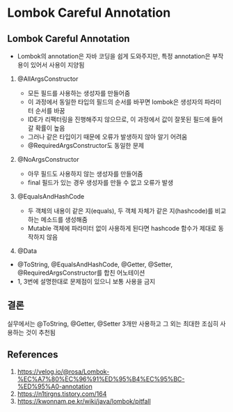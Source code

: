 # Lombok Careful Annotation

## Lombok Careful Annotation

- Lombok의 annotation은 자바 코딩을 쉽게 도와주지만, 특정 annotation은 부작용이 있어서 사용이 지양됨

1. @AllArgsConstructor

   - 모든 필드를 사용하는 생성자를 만들어줌
   - 이 과정에서 동일한 타입의 필드의 순서를 바꾸면 lombok은 생성자의 파라미터 순서를 바꿈
   - IDE가 리팩터링을 진행해주지 않으므로, 이 과정에서 값이 잘못된 필드에 들어갈 확률이 높음
   - 그러나 같은 타입이기 때문에 오류가 발생하지 않아 알기 어려움
   - @RequiredArgsConstructor도 동일한 문제

2. @NoArgsConstructor

   - 아무 필드도 사용하지 않는 생성자를 만들어줌
   - final 필드가 있는 경우 생성자를 만들 수 없고 오류가 발생

3. @EqualsAndHashCode

   - 두 객체의 내용이 같은 지(equals), 두 객체 자체가 같은 지(hashcode)를 비교하는 메소드를 생성해줌
   - Mutable 객체에 파라미터 없이 사용하게 된다면 hashcode 함수가 제대로 동작하지 않음

4. @Data

- @ToString, @EqualsAndHashCode, @Getter, @Setter, @RequiredArgsConstructor를 합친 어노테이션
- 1, 3번에 설명한대로 문제점이 있으니 보통 사용을 금지

## 결론

실무에서는 @ToString, @Getter, @Setter 3개만 사용하고 그 외는 최대한 조심히 사용하는 것이 추천됨

## References

1. https://velog.io/@rosa/Lombok-%EC%A7%80%EC%96%91%ED%95%B4%EC%95%BC-%ED%95%A0-annotation
2. https://n1tjrgns.tistory.com/164
3. https://kwonnam.pe.kr/wiki/java/lombok/pitfall
